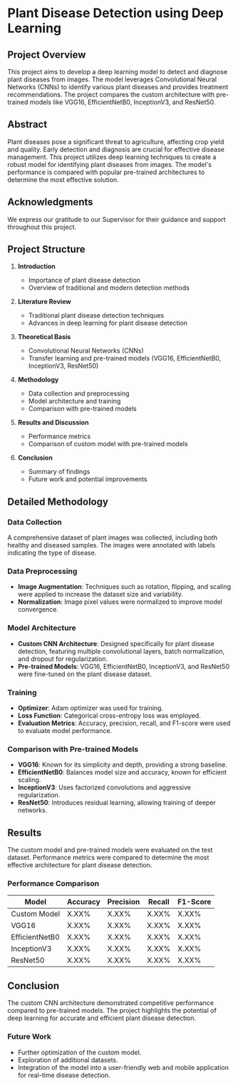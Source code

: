 # Plant Disease Detection using Deep Learning

## Project Overview
This project aims to develop a deep learning model to detect and diagnose plant diseases from images. The model leverages Convolutional Neural Networks (CNNs) to identify various plant diseases and provides treatment recommendations. The project compares the custom architecture with pre-trained models like VGG16, EfficientNetB0, InceptionV3, and ResNet50.

## Abstract
Plant diseases pose a significant threat to agriculture, affecting crop yield and quality. Early detection and diagnosis are crucial for effective disease management. This project utilizes deep learning techniques to create a robust model for identifying plant diseases from images. The model's performance is compared with popular pre-trained architectures to determine the most effective solution.

## Acknowledgments
We express our gratitude to our Supervisor for their guidance and support throughout this project.

## Project Structure
1. **Introduction**
   - Importance of plant disease detection
   - Overview of traditional and modern detection methods

2. **Literature Review**
   - Traditional plant disease detection techniques
   - Advances in deep learning for plant disease detection

3. **Theoretical Basis**
   - Convolutional Neural Networks (CNNs)
   - Transfer learning and pre-trained models (VGG16, EfficientNetB0, InceptionV3, ResNet50)

4. **Methodology**
   - Data collection and preprocessing
   - Model architecture and training
   - Comparison with pre-trained models

5. **Results and Discussion**
   - Performance metrics
   - Comparison of custom model with pre-trained models

6. **Conclusion**
   - Summary of findings
   - Future work and potential improvements

## Detailed Methodology

### Data Collection
A comprehensive dataset of plant images was collected, including both healthy and diseased samples. The images were annotated with labels indicating the type of disease.

### Data Preprocessing
- **Image Augmentation**: Techniques such as rotation, flipping, and scaling were applied to increase the dataset size and variability.
- **Normalization**: Image pixel values were normalized to improve model convergence.

### Model Architecture
- **Custom CNN Architecture**: Designed specifically for plant disease detection, featuring multiple convolutional layers, batch normalization, and dropout for regularization.
- **Pre-trained Models**: VGG16, EfficientNetB0, InceptionV3, and ResNet50 were fine-tuned on the plant disease dataset.

### Training
- **Optimizer**: Adam optimizer was used for training.
- **Loss Function**: Categorical cross-entropy loss was employed.
- **Evaluation Metrics**: Accuracy, precision, recall, and F1-score were used to evaluate model performance.

### Comparison with Pre-trained Models
- **VGG16**: Known for its simplicity and depth, providing a strong baseline.
- **EfficientNetB0**: Balances model size and accuracy, known for efficient scaling.
- **InceptionV3**: Uses factorized convolutions and aggressive regularization.
- **ResNet50**: Introduces residual learning, allowing training of deeper networks.

## Results
The custom model and pre-trained models were evaluated on the test dataset. Performance metrics were compared to determine the most effective architecture for plant disease detection.

### Performance Comparison
| Model         | Accuracy | Precision | Recall | F1-Score |
|---------------|----------|-----------|--------|----------|
| Custom Model  | X.XX%    | X.XX%     | X.XX%  | X.XX%    |
| VGG16         | X.XX%    | X.XX%     | X.XX%  | X.XX%    |
| EfficientNetB0| X.XX%    | X.XX%     | X.XX%  | X.XX%    |
| InceptionV3   | X.XX%    | X.XX%     | X.XX%  | X.XX%    |
| ResNet50      | X.XX%    | X.XX%     | X.XX%  | X.XX%    |

## Conclusion
The custom CNN architecture demonstrated competitive performance compared to pre-trained models. The project highlights the potential of deep learning for accurate and efficient plant disease detection.

### Future Work
- Further optimization of the custom model.
- Exploration of additional datasets.
- Integration of the model into a user-friendly web and mobile application for real-time disease detection.



